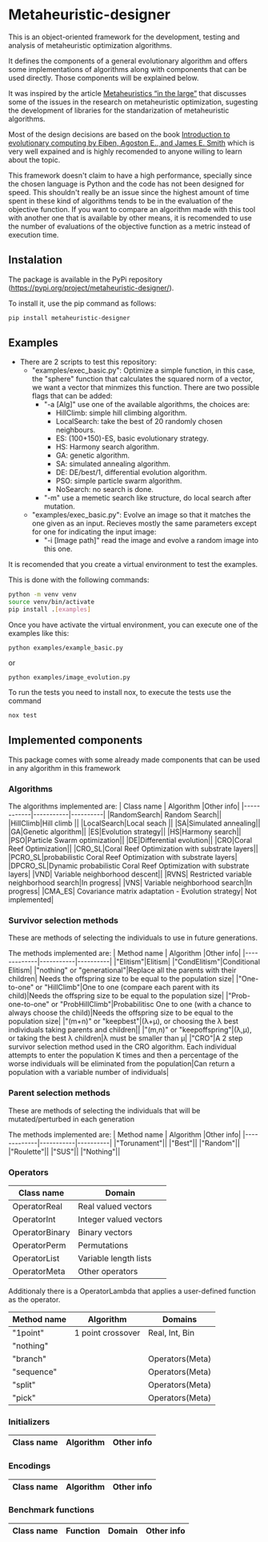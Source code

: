 # Metaheuristic-designer
This is an object-oriented framework for the development, testing and analysis of metaheuristic optimization algorithms.

It defines the components of a general evolutionary algorithm and offers some implementations of algorithms along with components
that can be used directly. Those components will be explained below.

It was inspired by the article [Metaheuristics “in the large”](https://doi.org/10.1016/j.ejor.2021.05.042) that 
discusses some of the issues in the research on metaheuristic optimization, sugesting the development of libraries for the standarization
of metaheuristic algorithms.

Most of the design decisions are based on the book [Introduction to evolutionary computing by Eiben, Agoston E.,
and James E. Smith](https://doi.org/10.1007/978-3-662-44874-8) which is very well expained and is highly recomended to anyone willing to learn about the topic.

This framework doesn't claim to have a high performance, specially since the chosen language is Python and the code has not been 
designed for speed. This shouldn't really be an issue since the highest amount of time spent in these kind of algorithms
tends to be in the evaluation of the objective function. If you want to compare an algorithm made with this tool with another
one that is available by other means, it is recomended to use the number of evaluations of the objective function as a metric instead of execution time.

## Instalation

The package is available in the PyPi repository (https://pypi.org/project/metaheuristic-designer/).

To install it, use the pip command as follows:

```bash
pip install metaheuristic-designer
```

## Examples
- There are 2 scripts to test this repository:
    - "examples/exec_basic.py": Optimize a simple function, in this case, the "sphere" function that calculates the squared norm of a vector, we want a vector that minmizes this function. There are two possible flags that can be added:
        - "-a \[Alg\]" use one of the available algorithms, the choices are:
            - HillClimb: simple hill climbing algorithm.
            - LocalSearch: take the best of 20 randomly chosen neighbours.
            - ES: (100+150)-ES, basic evolutionary strategy.
            - HS: Harmony search algorithm.
            - GA: genetic algorithm.
            - SA: simulated annealing algorithm.
            - DE: DE/best/1, differential evolution algorithm.
            - PSO: simple particle swarm algorithm.
            - NoSearch: no search is done.
        - "-m" use a memetic search like structure, do local search after mutation.
    - "examples/exec_basic.py": Evolve an image so that it matches the one given as an input. Recieves mostly the same parameters except for one for indicating the input image:
        - "-i \[Image path\]" read the image and evolve a random image into this one.

It is recomended that you create a virtual environment to test the examples.

This is done with the following commands:
```bash
python -m venv venv
source venv/bin/activate
pip install .[examples]
```

Once you have activate the virtual environment, you can execute one of the examples like this:
```
python examples/example_basic.py
``` 

or

```
python examples/image_evolution.py
``` 

To run the tests you need to install nox, to execute the tests use the command

```bash
nox test
```

## Implemented components
This package comes with some already made components that can be used in any algorithm in this framework

### Algorithms
The algorithms implemented are:
| Class name | Algorithm |Other info|
|------------|-----------|----------|
|RandomSearch| Random Search||
|HillClimb|Hill climb ||
|LocalSearch|Local seach ||
|SA|Simulated annealing||
|GA|Genetic algorithm||
|ES|Evolution strategy||
|HS|Harmony search||
|PSO|Particle Swarm optimization||
|DE|Differential evolution||
|CRO|Coral Reef Optimization||
|CRO_SL|Coral Reef Optimization with substrate layers||
|PCRO_SL|probabilistic Coral Reef Optimization with substrate layers|
|DPCRO_SL|Dynamic probabilistic Coral Reef Optimization with substrate layers|
|VND| Variable neighborhood descent||
|RVNS| Restricted variable neighborhood search|In progress|
|VNS| Variable neighborhood search|In progress|
|CMA_ES| Covariance matrix adaptation - Evolution strategy| Not implemented|

### Survivor selection methods
These are methods of selecting the individuals to use in future generations.

The methods implemented are:
| Method name | Algorithm |Other info|
|-------------|-----------|----------|
|"Elitism"|Elitism|
|"CondElitism"|Conditional Elitism|
|"nothing" or "generational"|Replace all the parents with their children| Needs the offspring size to be equal to the population size|
|"One-to-one" or "HillClimb"|One to one (compare each parent with its child)|Needs the offspring size to be equal to the population size|
|"Prob-one-to-one" or "ProbHillClimb"|Probabilitisc One to one (with a chance to always choose the child)|Needs the offspring size to be equal to the population size|
|"(m+n)" or "keepbest"|(λ+μ), or choosing the λ best individuals taking parents and children||
|"(m,n)" or "keepoffspring"|(λ,μ), or taking the best λ children|λ must be smaller than μ|
|"CRO"|A 2 step survivor selection method used in the CRO algorithm. Each individual attempts to enter the population K times and then a percentage of the worse individuals will be eliminated from the population|Can return a population with a variable number of individuals|

### Parent selection methods
These are methods of selecting the individuals that will be mutated/perturbed in each generation

The methods implemented are:
| Method name | Algorithm |Other info|
|-------------|-----------|----------|
|"Torunament"||
|"Best"||
|"Random"||
|"Roulette"||
|"SUS"||
|"Nothing"||

### Operators
| Class name | Domain |
|------------|--------|
|OperatorReal|Real valued vectors|
|OperatorInt|Integer valued vectors|
|OperatorBinary|Binary vectors|
|OperatorPerm|Permutations|
|OperatorList|Variable length lists|
|OperatorMeta|Other operators|

Additionaly there is a OperatorLambda that applies a user-defined function as the operator.


| Method name | Algorithm | Domains |
|-------------|-----------|---------|
|"1point"| 1 point crossover|Real, Int, Bin|
|"nothing"|||
|"branch"||Operators(Meta)|
|"sequence"||Operators(Meta)|
|"split"||Operators(Meta)|
|"pick"||Operators(Meta)|

### Initializers

| Class name | Algorithm | Other info |
|------------|-----------|------------|

### Encodings
| Class name | Algorithm | Other info |
|------------|-----------|------------|

### Benchmark functions

| Class name | Function | Domain | Other info |
|------------|----------|--------|------------|

